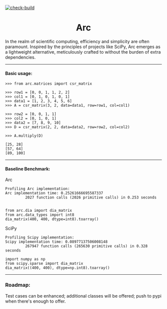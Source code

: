 [![check-build](https://github.com/Bchass/Arc/actions/workflows/test-actions.yml/badge.svg)](https://github.com/Bchass/Arc/actions/workflows/test-actions.yml)

<h1 align="center">
Arc
</h1>

In the realm of scientific computing, efficiency and simplicity are often paramount. Inspired by the principles of projects like SciPy, Arc emerges as a lightweight alternative, meticulously crafted to without the burden of extra dependencies.

---

#### Basic usage:

```python3
>>> from arc.matrices import csr_matrix

>>> row1 = [0, 0, 1, 1, 2, 2]
>>> col1 = [0, 1, 0, 1, 0, 1]
>>> data1 = [1, 2, 3, 4, 5, 6]
>>> A = csr_matrix(3, 2, data=data1, row=row1, col=col1)

>>> row2 = [0, 0, 1, 1]
>>> col2 = [0, 1, 0, 1]
>>> data2 = [7, 8, 9, 10]
>>> D = csr_matrix(2, 2, data=data2, row=row2, col=col2)

>>> A.multiply(D)

[25, 28]
[57, 64]
[89, 100]
```

---

#### Baseline Benchmark:

Arc
```
Profiling Arc implementation:
Arc implementation time: 0.25261666695587337
         2027 function calls (2026 primitive calls) in 0.253 seconds
```

```python3

from arc.dia import dia_matrix
from arc.data_types import int8
dia_matrix(400, 400, dtype=int8).toarray()
```

SciPy

```
Profiling Scipy implementation:
Scipy implementation time: 0.08977137506008148
         267947 function calls (265630 primitive calls) in 0.328 seconds
```

```python3
import numpy as np
from scipy.sparse import dia_matrix
dia_matrix((400, 400), dtype=np.int8).toarray()
```

---

###  Roadmap:
Test cases can be enhanced; additional classes will be offered; push to pypi when there's enough to offer.
